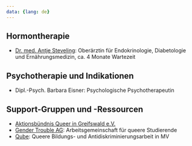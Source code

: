 ```yaml
---
data: {lang: de}
---
```

## Hormontherapie
- [Dr. med. Antje Steveling](https://www.medizin.uni-greifswald.de/inn_a/index.php?id=578): Oberärztin für Endokrinologie, Diabetologie und Ernährungsmedizin, ca. 4 Monate Wartezeit

## Psychotherapie und Indikationen
- Dipl.-Psych. Barbara Eisner: Psychologische Psychotherapeutin

## Support-Gruppen und -Ressourcen
- [Aktionsbündnis Queer in Greifswald e.V.](https://queer-hgw.de)
- [Gender Trouble AG](https://nova-campus.de/angebote/gender-trouble-ag/): Arbeitsgemeinschaft für queere Studierende
- [Qube](https://bildung-qube.de): Queere Bildungs- und Antidiskriminierungsarbeit in MV
